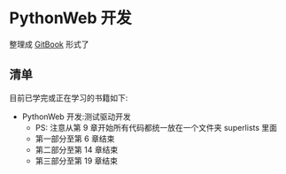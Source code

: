 # PythonWeb 开发
整理成 [GitBook](https://l1nwatch.gitbooks.io/pythonweb/content/) 形式了

## 清单
目前已学完或正在学习的书籍如下:
* PythonWeb 开发:测试驱动开发
    * PS: 注意从第 9 章开始所有代码都统一放在一个文件夹 superlists 里面
    * 第一部分至第 6 章结束
    * 第二部分至第 14 章结束
    * 第三部分至第 19 章结束